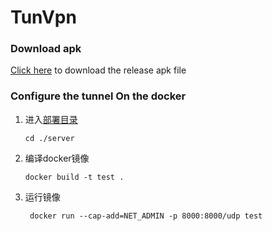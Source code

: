 # TunVpn 

###  Download apk

[Click here](../../release)  to download the release apk file


### Configure the tunnel On the docker

1.  进入[部署目录](./server) 

    ```shell
    cd ./server
    ```
    
2.  编译docker镜像  

    ```shell
    docker build -t test .
    ```

3.  运行镜像 

    ```shell
     docker run --cap-add=NET_ADMIN -p 8000:8000/udp test
    ```

    

